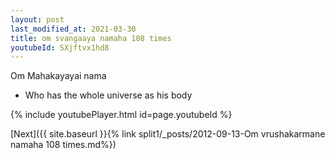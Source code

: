 ```yaml
---
layout: post
last_modified_at: 2021-03-30
title: om svangaaya namaha 108 times
youtubeId: SXjftvx1hd8
---
```

 
 
Om Mahakayayai nama 
 
 -  Who has the whole universe as his body 
 
  
 
  
 
 
 
 
 
 


{% include youtubePlayer.html id=page.youtubeId %}
 
[Next]({{ site.baseurl }}{% link  split1/_posts/2012-09-13-Om vrushakarmane namaha 108 times.md%})
 
